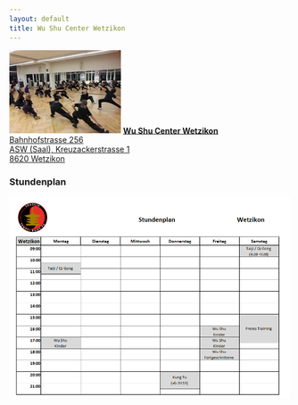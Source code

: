 ```yaml
---
layout: default
title: Wu Shu Center Wetzikon
---
```


<img class="ifloat-right" src="/images/raum_wetzi.jpg" alt="Trainingsraum Wetzikon" width="200px">
<a href="http://map.search.ch/wetzikon/hofstr.106" target="_blank">
<strong>Wu Shu Center Wetzikon</strong><br>
Bahnhofstrasse 256<br>
ASW (Saal), Kreuzackerstrasse 1<br>
8620 Wetzikon
</a>

### Stundenplan

<img src="/images/stundenplaene/stundenplan-wetzikon.png" alt="Stundenplan Wetzikon">